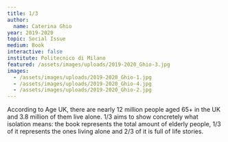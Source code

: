 ```yaml
---
title: 1/3
author:
  name: Caterina Ghio
year: 2019-2020
topic: Social Issue
medium: Book
interactive: false
institute: Politecnico di Milano
featured: /assets/images/uploads/2019-2020_Ghio-3.jpg
images:
  - /assets/images/uploads/2019-2020_Ghio-1.jpg
  - /assets/images/uploads/2019-2020_Ghio-4.jpg
  - /assets/images/uploads/2019-2020_Ghio-2.jpg
---
```

According to Age UK, there are nearly 12 million people aged 65+ in the UK and 3.8 million of them live alone. 1/3 aims to show concretely what isolation means: the book represents the total amount of elderly people, 1/3 of it represents the ones living alone and 2/3 of it is full of life stories.